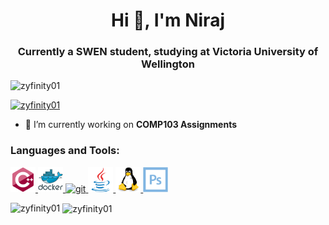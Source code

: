 <h1 align="center">Hi 👋, I'm Niraj</h1>
<h3 align="center">Currently a SWEN student, studying at Victoria University of Wellington</h3>

<p align="left"> <img src="https://komarev.com/ghpvc/?username=zyfinity01&label=Profile%20views&color=0e75b6&style=flat" alt="zyfinity01" /> </p>

<p align="left"> <a href="https://github.com/ryo-ma/github-profile-trophy"><img src="https://github-profile-trophy.vercel.app/?username=zyfinity01" alt="zyfinity01" /></a> </p>

- 🔭 I’m currently working on **COMP103 Assignments**


<h3 align="left">Languages and Tools:</h3>
<p align="left"> <a href="https://www.w3schools.com/cpp/" target="_blank"> <img src="https://raw.githubusercontent.com/devicons/devicon/master/icons/cplusplus/cplusplus-original.svg" alt="cplusplus" width="40" height="40"/> </a> <a href="https://www.docker.com/" target="_blank"> <img src="https://raw.githubusercontent.com/devicons/devicon/master/icons/docker/docker-original-wordmark.svg" alt="docker" width="40" height="40"/> </a> <a href="https://git-scm.com/" target="_blank"> <img src="https://www.vectorlogo.zone/logos/git-scm/git-scm-icon.svg" alt="git" width="40" height="40"/> </a> <a href="https://www.java.com" target="_blank"> <img src="https://raw.githubusercontent.com/devicons/devicon/master/icons/java/java-original.svg" alt="java" width="40" height="40"/> </a> <a href="https://www.linux.org/" target="_blank"> <img src="https://raw.githubusercontent.com/devicons/devicon/master/icons/linux/linux-original.svg" alt="linux" width="40" height="40"/> </a> <a href="https://www.photoshop.com/en" target="_blank"> <img src="https://raw.githubusercontent.com/devicons/devicon/master/icons/photoshop/photoshop-line.svg" alt="photoshop" width="40" height="40"/> </a> </p>

<p><img align="left" src="https://github-readme-stats.vercel.app/api/top-langs?username=zyfinity01&show_icons=true&locale=en&layout=compact" alt="zyfinity01" /></p>

<p>&nbsp;<img align="center" src="https://github-readme-stats.vercel.app/api?username=zyfinity01&show_icons=true&locale=en" alt="zyfinity01" /></p>
